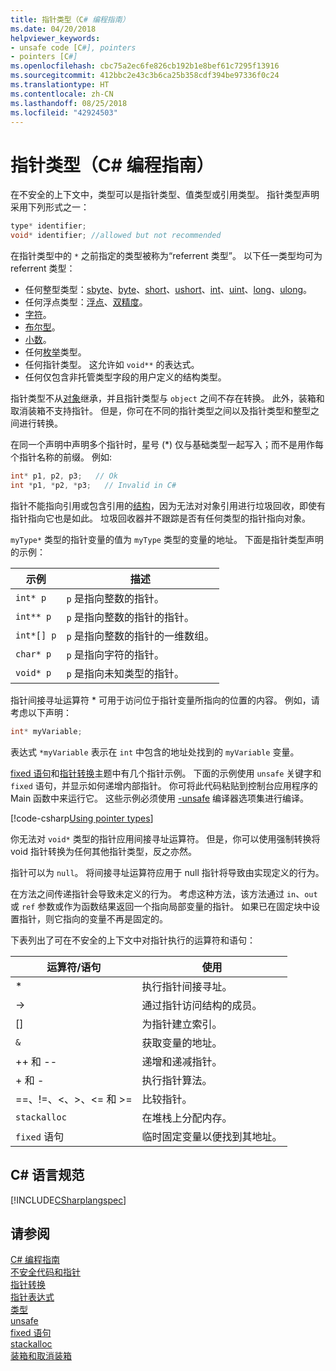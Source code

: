 ```yaml
---
title: 指针类型（C# 编程指南）
ms.date: 04/20/2018
helpviewer_keywords:
- unsafe code [C#], pointers
- pointers [C#]
ms.openlocfilehash: cbc75a2ec6fe826cb192b1e8bef61c7295f13916
ms.sourcegitcommit: 412bbc2e43c3b6ca25b358cdf394be97336f0c24
ms.translationtype: HT
ms.contentlocale: zh-CN
ms.lasthandoff: 08/25/2018
ms.locfileid: "42924503"
---
```

# <a name="pointer-types-c-programming-guide"></a>指针类型（C# 编程指南）

在不安全的上下文中，类型可以是指针类型、值类型或引用类型。 指针类型声明采用下列形式之一：

``` csharp
type* identifier;
void* identifier; //allowed but not recommended
```

在指针类型中的 `*` 之前指定的类型被称为“referrent 类型”。 以下任一类型均可为 referrent 类型：

- 任何整型类型：[sbyte](../../language-reference/keywords/sbyte.md)、[byte](../../language-reference/keywords/byte.md)、[short](../../language-reference/keywords/short.md)、[ushort](../../language-reference/keywords/ushort.md)、[int](../../language-reference/keywords/int.md)、[uint](../../language-reference/keywords/uint.md)、[long](../../language-reference/keywords/long.md)、[ulong](../../language-reference/keywords/ulong.md)。
- 任何浮点类型：[浮点](../../language-reference/keywords/float.md)、[双精度](../../language-reference/keywords/double.md)。
- [字符](../../language-reference/keywords/char.md)。
- [布尔型](../../language-reference/keywords/bool.md)。
- [小数](../../language-reference/keywords/decimal.md)。
- 任何[枚举](../../language-reference/keywords/enum.md)类型。
- 任何指针类型。 这允许如 `void**` 的表达式。
- 任何仅包含非托管类型字段的用户定义的结构类型。

指针类型不从[对象](../../language-reference/keywords/object.md)继承，并且指针类型与 `object` 之间不存在转换。 此外，装箱和取消装箱不支持指针。 但是，你可在不同的指针类型之间以及指针类型和整型之间进行转换。

在同一个声明中声明多个指针时，星号 (*) 仅与基础类型一起写入；而不是用作每个指针名称的前缀。 例如:

```csharp
int* p1, p2, p3;   // Ok
int *p1, *p2, *p3;   // Invalid in C#
```

指针不能指向引用或包含引用的[结构](../../language-reference/keywords/struct.md)，因为无法对对象引用进行垃圾回收，即使有指针指向它也是如此。 垃圾回收器并不跟踪是否有任何类型的指针指向对象。

`myType*` 类型的指针变量的值为 `myType` 类型的变量的地址。 下面是指针类型声明的示例：

|示例|描述|
|-------------|-----------------|
|`int* p`|`p` 是指向整数的指针。|
|`int** p`|`p` 是指向整数的指针的指针。|
|`int*[] p`|`p` 是指向整数的指针的一维数组。|
|`char* p`|`p` 是指向字符的指针。|
|`void* p`|`p` 是指向未知类型的指针。|

指针间接寻址运算符 * 可用于访问位于指针变量所指向的位置的内容。 例如，请考虑以下声明：

```csharp
int* myVariable;
```

表达式 `*myVariable` 表示在 `int` 中包含的地址处找到的 `myVariable` 变量。

[fixed 语句](../../language-reference/keywords/fixed-statement.md)和[指针转换](../../programming-guide/unsafe-code-pointers/pointer-conversions.md)主题中有几个指针示例。 下面的示例使用 `unsafe` 关键字和 `fixed` 语句，并显示如何递增内部指针。  你可将此代码粘贴到控制台应用程序的 Main 函数中来运行它。 这些示例必须使用 [-unsafe](../../language-reference/compiler-options/unsafe-compiler-option.md) 编译器选项集进行编译。

[!code-csharp[Using pointer types](../../../../samples/snippets/csharp/keywords/FixedKeywordExamples.cs#5)]

你无法对 `void*` 类型的指针应用间接寻址运算符。 但是，你可以使用强制转换将 void 指针转换为任何其他指针类型，反之亦然。

指针可以为 `null`。 将间接寻址运算符应用于 null 指针将导致由实现定义的行为。

在方法之间传递指针会导致未定义的行为。 考虑这种方法，该方法通过 `in`、`out` 或 `ref` 参数或作为函数结果返回一个指向局部变量的指针。 如果已在固定块中设置指针，则它指向的变量不再是固定的。

下表列出了可在不安全的上下文中对指针执行的运算符和语句：

|运算符/语句|使用|
|-------------------------|---------|
|*|执行指针间接寻址。|
|->|通过指针访问结构的成员。|
|[]|为指针建立索引。|
|`&`|获取变量的地址。|
|++ 和 --|递增和递减指针。|
|+ 和 -|执行指针算法。|
|==、!=、\<、>、\<= 和 >=|比较指针。|
|`stackalloc`|在堆栈上分配内存。|
|`fixed` 语句|临时固定变量以便找到其地址。|

## <a name="c-language-specification"></a>C# 语言规范

 [!INCLUDE[CSharplangspec](~/includes/csharplangspec-md.md)]

## <a name="see-also"></a>请参阅
 [C# 编程指南](../index.md)  
 [不安全代码和指针](index.md)  
 [指针转换](pointer-conversions.md)  
 [指针表达式](pointer-expressions.md)  
 [类型](../../language-reference/keywords/types.md)  
 [unsafe](../../language-reference/keywords/unsafe.md)  
 [fixed 语句](../../language-reference/keywords/fixed-statement.md)  
 [stackalloc](../../language-reference/keywords/stackalloc.md)  
 [装箱和取消装箱](../types/boxing-and-unboxing.md)
